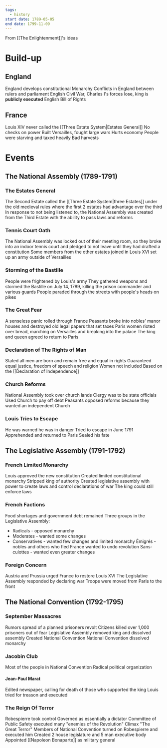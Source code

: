 ```yaml
---
tags:
  - history
start date: 1789-05-05
end date: 1799-11-09
---
```

From [[The Enlightenment]]'s ideas
# Build-up
## England
England develops constitutional Monarchy
Conflicts in England between rulers and parliament
English Civil War, Charles I's forces lose, king is **publicly executed**
English Bill of Rights
## France
Louis XIV never called the [[Three Estate System|Estates General]]
No checks on power
Built Versailles, fought large wars
Hurts economy
People were starving and taxed heavily
Bad harvests
# Events
## The National Assembly (1789-1791)
### The Estates General
The Second Estate called the [[Three Estate System|three Estates]] under the old medieval rules where the first 2 estates had advantage over the third
In response to not being listened to, the National Assembly was created from the Third Estate with the ability to pass laws and reforms
### Tennis Court Oath
The National Assembly was locked out of their meeting room, so they broke into an indoor tennis court and pledged to not leave until they had drafted a constitution
Some members from the other estates joined in
Louis XVI set up an army outside of Versailles
### Storming of the Bastille
People were frightened by Louis's army
They gathered weapons and stormed the Bastille on July 14, 1789, killing the prison commander and various guards
People paraded through the streets with people's heads on pikes
### The Great Fear
A senseless panic rolled through France
Peasants broke into nobles' manor houses and destroyed old legal papers that set taxes
Paris women rioted over bread, marching on Versailles and breaking into the palace
The king and queen agreed to return to Paris
### Declaration of The Rights of Man
Stated all men are born and remain free and equal in rights
Guaranteed equal justice, freedom of speech and religion
Women not included
Based on the [[Declaration of Independence]]
### Church Reforms
National Assembly took over church lands
Clergy was to be state officials
Used Church to pay off debt
Peasants opposed reforms because they wanted an independent Church
### Louis Tries to Escape
He was warned he was in danger
Tried to escape in June 1791
Apprehended and returned to Paris
Sealed his fate
## The Legislative Assembly (1791-1792)
### French Limited Monarchy
Louis approved the new constitution
Created limited constitutional monarchy
Stripped king of authority
Created legislative assembly with power to create laws and control declarations of war
The king could still enforce laws
### French Factions
Food shortages and government debt remained
Three groups in the Legislative Assembly:
- Radicals - opposed monarchy
- Moderates - wanted some changes
- Conservatives - wanted few changes and limited monarchy
Émigrés - nobles and others who fled France wanted to undo revolution
Sans-culottes - wanted even greater changes
### Foreign Concern
Austria and Prussia urged France to restore Louis XVI
The Legislative Assembly responded by declaring war
Troops were moved from Paris to the front
## The National Convention (1792-1795)
### September Massacres
Rumors spread of a planned prisoners revolt
Citizens killed over 1,000 prisoners out of fear
Legislative Assembly removed king and dissolved assembly
Created National Convention
National Convention dissolved monarchy
### Jacobin Club
Most of the people in National Convention
Radical political organization
#### Jean-Paul Marat
Edited newspaper, calling for death of those who supported the king
Louis tried for treason and executed
### The Reign Of Terror
Robespierre took control
Governed as essentially a dictator
Committee of Public Safety executed many "enemies of the Revolution"
Climax "The Great Terror"
Members of National Convention turned on Robespierre and executed him
Created 2 house legislature and 5 man executive body
Appointed [[Napoleon Bonaparte]] as military general